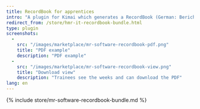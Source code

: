 ```yaml
---
title: RecordBook for apprentices
intro: "A plugin for Kimai which generates a RecordBook (German: Berichtsheft) for trainees."
redirect_from: /store/hmr-it-recordbook-bundle.html
type: plugin
screenshots:
  - 
    src: "/images/marketplace/mr-software-recordbook-pdf.png"
    title: "PDF example" 
    description: "PDF example" 
  - 
    src: "/images/marketplace/mr-software-recordbook-view.png"
    title: "Download view"
    description: "Trainees see the weeks and can download the PDF"
lang: en
---
```


{% include store/mr-software-recordbook-bundle.md %}
